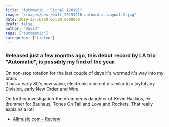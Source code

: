 ```yaml
---
title: "Automatic - Signal (2019)"
image: "/images/post/wilt_20191216_automatic.signal.2.jpg"
date: 2019-12-16T00:00:00.0000000
draft: false
author: "David"
tags: ["automatic"]
categories: ["Listen"]
---
```

### Released just a few months ago, this debut record by LA trio "Automatic", is possibly my find of the year.   
  
On non-stop rotation for the last couple of days it's wormed it's way into my brain.   
It has a early 80's new wave, electronic vibe not disimilar to a joyful Joy Division, early New Order and Wire.  
  
On further investigation the drummer is daughter of Kevin Haskins, ex drummer for Bauhaus, Tones On Tail and Love and Rockets. That really explains a lot!

-  [Allmusic.com - Review](https://www.allmusic.com/album/signal-mw0003300983)